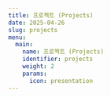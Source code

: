 ```yaml
---
title: 프로젝트 (Projects)
date: 2025-04-26
slug: projects
menu:
  main:
    name: 프로젝트 (Projects)
    identifier: projects
    weight: 2
    params:
      icon: presentation
---
```

